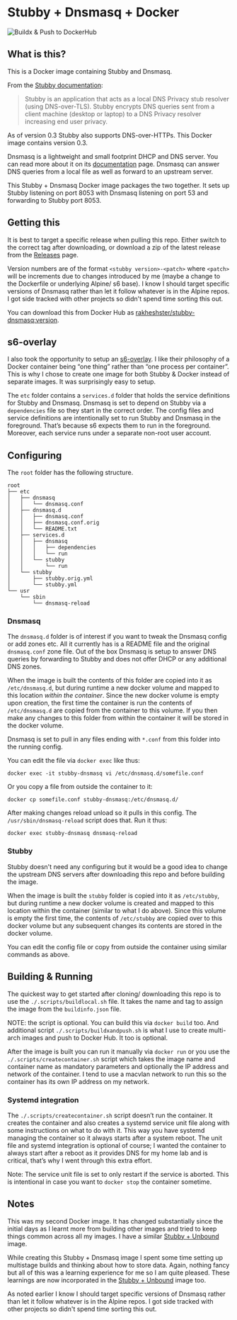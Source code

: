 # Stubby + Dnsmasq + Docker
![Buildx & Push to DockerHub](https://github.com/rakheshster/docker-stubby-dnsmasq/workflows/Buildx%20&%20Push%20to%20DockerHub/badge.svg)

## What is this?
This is a Docker image containing Stubby and Dnsmasq.

From the [Stubby documentation](https://dnsprivacy.org/wiki/display/DP/DNS+Privacy+Daemon+-+Stubby):
> Stubby is an application that acts as a local DNS Privacy stub resolver (using DNS-over-TLS). Stubby encrypts DNS queries sent from a client machine (desktop or laptop) to a DNS Privacy resolver increasing end user privacy.

As of version 0.3 Stubby also supports DNS-over-HTTPs. This Docker image contains version 0.3.

Dnsmasq is a lightweight and small footprint DHCP and DNS server. You can read more about it on its [documentation](http://www.thekelleys.org.uk/dnsmasq/doc.html) page. Dnsmasq can answer DNS queries from a local file as well as forward to an upstream server. 

This Stubby + Dnsmasq Docker image packages the two together. It sets up Stubby listening on port 8053 with Dnsmasq listening on port 53 and forwarding to Stubby port 8053.

## Getting this
It is best to target a specific release when pulling this repo. Either switch to the correct tag after downloading, or download a zip of the latest release from the [Releases](https://github.com/rakheshster/docker-stubby-dnsmasq/releases) page. 

Version numbers are of the format `<stubby version>-<patch>` where `<patch>` will be increments due to changes introduced by me (maybe a change to the Dockerfile or underlying Alpine/ s6 base). I know I should target specific versions of Dnsmasq rather than let it follow whatever is in the Alpine repos. I got side tracked with other projects so didn't spend time sorting this out. 

You can download this from Docker Hub as [rakheshster/stubby-dnsmasq:version](https://hub.docker.com/repository/docker/rakheshster/stubby-dnsmasq). 

## s6-overlay
I also took the opportunity to setup an [s6-overlay](https://github.com/just-containers/s6-overlay). I like their philosophy of a Docker container being “one thing” rather than “one process per container”. This is why I chose to create one image for both Stubby & Docker instead of separate images. It was surprisingly easy to setup.

The `etc` folder contains a `services.d` folder that holds the service definitions for Stubby and Dnsmasq. Dnsmasq is set to depend on Stubby via a `dependencies` file so they start in the correct order. The config files and service definitions are intentionally set to run Stubby and Dnsmasq in the foreground. That’s because s6 expects them to run in the foreground. Moreover, each service runs under a separate non-root user account.

## Configuring
The `root` folder has the following structure.

```
root
├── etc
│   ├── dnsmasq
│   │   └── dnsmasq.conf
│   ├── dnsmasq.d
│   │   ├── dnsmasq.conf
│   │   ├── dnsmasq.conf.orig
│   │   └── README.txt
│   ├── services.d
│   │   ├── dnsmasq
│   │   │   ├── dependencies
│   │   │   └── run
│   │   └── stubby
│   │       └── run
│   └── stubby
│       ├── stubby.orig.yml
│       └── stubby.yml
└── usr
    └── sbin
        └── dnsmasq-reload
```

### Dnsmasq
The `dnsmasq.d` folder is of interest if you want to tweak the Dnsmasq config or add zones etc. All it currently has is a README file and the original  `dnsmasq.conf`  zone file.  Out of the box Dnsmasq is setup to answer DNS queries by forwarding to Stubby and does not offer DHCP or any additional DNS zones. 

When the image is built the contents of this folder are copied into it as `/etc/dnsmasq.d`, but during runtime a new docker volume and mapped to this location *within the container*. Since the new docker volume is empty upon creation, the first time the container is run the contents of `/etc/dnsmasq.d` are copied from the container to this volume. If you then make any changes to this folder from within the container it will be stored in the docker volume.

Dnsmasq is set to pull in any files ending with `*.conf` from this folder into the running config.

You can edit the file via `docker exec` like thus:
```
docker exec -it stubby-dnsmasq vi /etc/dnsmasq.d/somefile.conf
```

Or you copy a file from outside the container to it:
```
docker cp somefile.conf stubby-dnsmasq:/etc/dnsmasq.d/
```

After making changes reload unload so it pulls in this config. The `/usr/sbin/dnsmasq-reload` script does that. Run it thus:
```
docker exec stubby-dnsmasq dnsmasq-reload
```

### Stubby
Stubby doesn't need any configuring but it would be a good idea to change the upstream DNS servers after downloading this repo and before building the image. 

When the image is built the `stubby` folder is copied into it as `/etc/stubby`, but during runtime a new docker volume is created and mapped to this location within the container (similar to what I do above). Since this volume is empty the first time, the contents of `/etc/stubby` are copied over to this docker volume but any subsequent changes its contents are stored in the docker volume. 

You can edit the config file or copy from outside the container using similar commands as above. 

## Building & Running
The quickest way to get started after cloning/ downloading this repo is to use the `./.scripts/buildlocal.sh` file. It takes the name and tag to assign the image from the `buildinfo.json` file.

NOTE: the script is optional. You can build this via `docker build` too. And additional script `./.scripts/buildxandpush.sh` is what I use to create multi-arch images and push to Docker Hub. It too is optional. 

After the image is built you can run it manually via `docker run` or you use the `./.scripts/createcontainer.sh` script which takes the image name and container name as mandatory parameters and optionally the IP address and network of the container. I tend to use a macvlan network to run this so the container has its own IP address on my network. 

### Systemd integration
The `./.scripts/createcontainer.sh` script doesn’t run the container. It creates the container and also creates a systemd service unit file along with some instructions on what to do with it. This way you have systemd managing the container so it always starts after a system reboot. The unit file and systemd integration is optional of course; I wanted the container to always start after a reboot as it provides DNS for my home lab and is critical, that’s why I went through this extra effort.

Note: The service unit file is set to only restart if the service is aborted. This is intentional in case you want to `docker stop` the container sometime.

## Notes
This was my second Docker image. It has changed substantially since the initial days as I learnt more from building other images and tried to keep things common across all my images. I have a similar [Stubby + Unbound](https://github.com/rakheshster/docker-stubby-unbound) image. 

While creating this Stubby + Dnsmasq image I spent some time setting up multistage builds and thinking about how to store data. Again, nothing fancy but all of this was a learning experience for me so I am quite pleased. These learnings are now incorporated in the [Stubby + Unbound](https://github.com/rakheshster/docker-stubby-unbound) image too. 

As noted earlier I know I should target specific versions of Dnsmasq rather than let it follow whatever is in the Alpine repos. I got side tracked with other projects so didn't spend time sorting this out. 